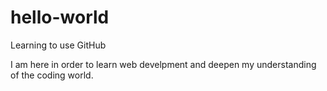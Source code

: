 # hello-world
Learning to use GitHub

I am here in order to learn web develpment and deepen my understanding of the coding world.
